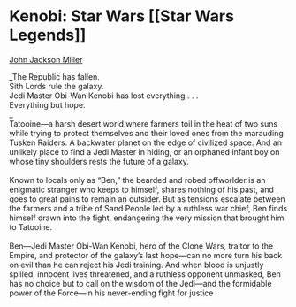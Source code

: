 # Kenobi: Star Wars [[Star Wars Legends]]
[John Jackson Miller](https://www.goodreads.com/author/show/20028.John_Jackson_Miller) 
  
_The Republic has fallen.  
Sith Lords rule the galaxy.  
Jedi Master Obi-Wan Kenobi has lost everything . . .  
Everything but hope.  
_   
Tatooine—a harsh desert world where farmers toil in the heat of two suns while trying to protect themselves and their loved ones from the marauding Tusken Raiders. A backwater planet on the edge of civilized space. And an unlikely place to find a Jedi Master in hiding, or an orphaned infant boy on whose tiny shoulders rests the future of a galaxy.  
   
Known to locals only as “Ben,” the bearded and robed offworlder is an enigmatic stranger who keeps to himself, shares nothing of his past, and goes to great pains to remain an outsider. But as tensions escalate between the farmers and a tribe of Sand People led by a ruthless war chief, Ben finds himself drawn into the fight, endangering the very mission that brought him to Tatooine.  
   
Ben—Jedi Master Obi-Wan Kenobi, hero of the Clone Wars, traitor to the Empire, and protector of the galaxy’s last hope—can no more turn his back on evil than he can reject his Jedi training. And when blood is unjustly spilled, innocent lives threatened, and a ruthless opponent unmasked, Ben has no choice but to call on the wisdom of the Jedi—and the formidable power of the Force—in his never-ending fight for justice
